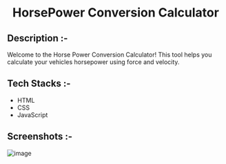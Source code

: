 # <p align="center">HorsePower Conversion Calculator</p>

## Description :-

Welcome to the Horse Power Conversion Calculator! This tool helps you calculate your vehicles horsepower using force and velocity.

## Tech Stacks :-

- HTML
- CSS
- JavaScript

## Screenshots :-

![image](https://github.com/Rakesh9100/CalcDiverse/assets/137085798/af128182-f9d2-4cc6-b192-132c2095d529)
